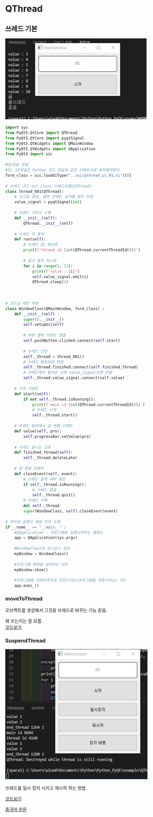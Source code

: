 # QThread

## 쓰레드 기본

![쓰레드 기본](https://github.com/wlxo0401/PyQt/blob/main/readmeimg/22.gif) 

``` python
import sys
from PyQt5.QtCore import QThread
from PyQt5.QtCore import pyqtSignal
from PyQt5.QtWidgets import QMainWindow
from PyQt5.QtWidgets import QApplication
from PyQt5 import uic

#UI파일 연결
#단, UI파일은 Python 코드 파일과 같은 디렉토리에 위치해야한다.
form_class = uic.loadUiType("../ui/qthread_ui_01.ui")[0]

# 쓰레드 코드 ex) class 쓰레드이름(QThread)
class thread_001(QThread):
    # 시그널 생성, 괄호 안에는 넘겨줄 변수 타입
    value_signal = pyqtSignal(int)

    # 쓰레드 시작시 수행
    def __init__(self):
        QThread.__init__(self)

    # 쓰레드 주 동작
    def run(self):
        # 쓰레드 ID 확인용
        print(f'thread id {int(QThread.currentThreadId())}')

        # 임시 동작 for문
        for i in range(1, 11):
            print(f"value : {i}")
            self.value_signal.emit(i)
            QThread.sleep(1)



# 코드상 메인 부분
class WindowClass(QMainWindow, form_class) :
    def __init__(self) :
        super().__init__()
        self.setupUi(self)

        # 버튼 클릭 이벤트 연결
        self.pushButton.clicked.connect(self.start)
    
        # 쓰레드 선언
        self._thread = thread_001()
        # 쓰레드 종료하면 연결
        self._thread.finished.connect(self.finished_thread)
        # 쓰레드에서 들어온 신호 value_signal이면 연결
        self._thread.value_signal.connect(self.value)

    # 시작 이벤트
    def start(self):
        if not self._thread.isRunning():
            print(f'main id {int(QThread.currentThreadId())}')
            # 쓰레드 시작
            self._thread.start()

    # 쓰레드 동작에서 값 변환 이벤트
    def value(self, pro):
        self.progressBar.setValue(pro)
    
    # 쓰레드 끝나는 신호
    def finished_thread(self):
        self._thread.deleteLater

    # 창 종료 이벤트
    def closeEvent(self, event):
        # 쓰레드 동작 여부 확인
        if self._thread.isRunning():
            # 쓰레드 종료
            self._thread.quit()
        # 쓰레드 삭제
        del self._thread
        super(WindowClass, self).closeEvent(event)

# 파이썬 실행시 제일 먼저 수행
if __name__ == "__main__" :
    #QApplication : 프로그램을 실행시켜주는 클래스
    app = QApplication(sys.argv) 

    #WindowClass의 인스턴스 생성
    myWindow = WindowClass() 

    #프로그램 화면을 보여주는 코드
    myWindow.show()

    #프로그램을 이벤트루프로 진입시키는(프로그램을 작동시키는) 코드
    app.exec_()
```

### moveToThread

오브젝트를 생성해서 그것을 쓰레드로 바꾸는 기능 같음.

왜 쓰는지는 잘 모름.   
[코드보기](https://github.com/wlxo0401/PyQt/blob/main/example/QThread/code/qhread_02.py) 

### SuspendThread
![쓰레드 기본](https://github.com/wlxo0401/PyQt/blob/main/readmeimg/23.gif)    

쓰레드를 일시 정지 시키고 재시작 하는 방법.

[코드보기](https://github.com/wlxo0401/PyQt/blob/main/example/QThread/code/qhread_03.py) 

[중국어 원문](https://github.com/PyQt5/PyQt/tree/master/QThread)